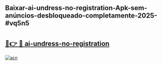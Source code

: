 ## Baixar-ai-undress-no-registration-Apk-sem-anúncios-desbloqueado-completamente-2025-#vq5n5

# <h2><a href="https://ainizakaria.my?title=ai-undress-no-registration&ref=22M">🔗👉 🔴 ai-undress-no-registration</a></h2>

[![acn](https://github.com/user-attachments/assets/0f9c940e-d8b0-45ae-aac7-cd30a18b3e1c)](https://ainizakaria.my?title=ai-undress-no-registration&ref=22M)

